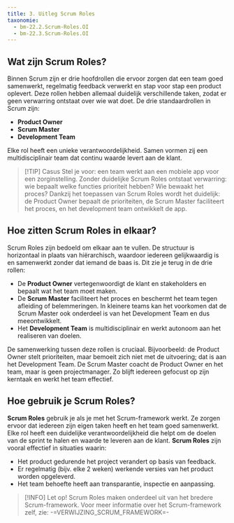 ```yaml
---
title: 3. Uitleg Scrum Roles
taxonomie:
  - bm-22.2.Scrum-Roles.OI
  - bm-22.3.Scrum-Roles.OI
---
```


## Wat zijn Scrum Roles?
Binnen Scrum zijn er drie hoofdrollen die ervoor zorgen dat een team goed samenwerkt, regelmatig feedback verwerkt en stap voor stap een product oplevert. Deze rollen hebben allemaal duidelijk verschillende taken, zodat er geen verwarring ontstaat over wie wat doet. De drie standaardrollen in Scrum zijn:
- **Product Owner**
- **Scrum Master**
- **Development Team**

Elke rol heeft een unieke verantwoordelijkheid. Samen vormen zij een multidisciplinair team dat continu waarde levert aan de klant.

> [!TIP] Casus
> Stel je voor: een team werkt aan een mobiele app voor een zorginstelling. Zonder duidelijke Scrum Roles ontstaat verwarring: wie bepaalt welke functies prioriteit hebben? Wie bewaakt het proces? Dankzij het toepassen van Scrum Roles wordt het duidelijk: de Product Owner bepaalt de prioriteiten, de Scrum Master faciliteert het proces, en het development team ontwikkelt de app.

## Hoe zitten Scrum Roles in elkaar?
Scrum Roles zijn bedoeld om elkaar aan te vullen. De structuur is horizontaal in plaats van hiërarchisch, waardoor iedereen gelijkwaardig is en samenwerkt zonder dat iemand de baas is. Dit zie je terug in de drie rollen:
- De **Product Owner** vertegenwoordigt de klant en stakeholders en bepaalt wat het team moet maken.
- De **Scrum Master** faciliteert het proces en beschermt het team tegen afleiding of belemmeringen. In kleinere teams kan het voorkomen dat de Scrum Master ook onderdeel is van het Development Team en dus meeontwikkelt.
- Het **Development Team** is multidisciplinair en werkt autonoom aan het realiseren van doelen.

De samenwerking tussen deze rollen is cruciaal. Bijvoorbeeld: de Product Owner stelt prioriteiten, maar bemoeit zich niet met de uitvoering; dat is aan het Development Team. De Scrum Master coacht de Product Owner en het team, maar is geen projectmanager. Zo blijft iedereen gefocust op zijn kerntaak en werkt het team effectief.

## Hoe gebruik je Scrum Roles?
**Scrum Roles** gebruik je als je met het Scrum-framework werkt. Ze zorgen ervoor dat iedereen zijn eigen taken heeft en het team goed samenwerkt. Elke rol heeft een duidelijke verantwoordelijkheid die helpt om de doelen van de sprint te halen en waarde te leveren aan de klant.
**Scrum Roles** zijn vooral effectief in situaties waarin:
- Het product gedurende het project verandert op basis van feedback.
- Er regelmatig (bijv. elke 2 weken) werkende versies van het product worden opgeleverd.
- Het team behoefte heeft aan transparantie, inspectie en aanpassing.

> [!INFO] Let op!
> Scrum Roles maken onderdeel uit van het bredere Scrum-framework. Voor meer informatie over het Scrum-framework zelf, zie: -=VERWIJZING_SCRUM_FRAMEWORK=-

